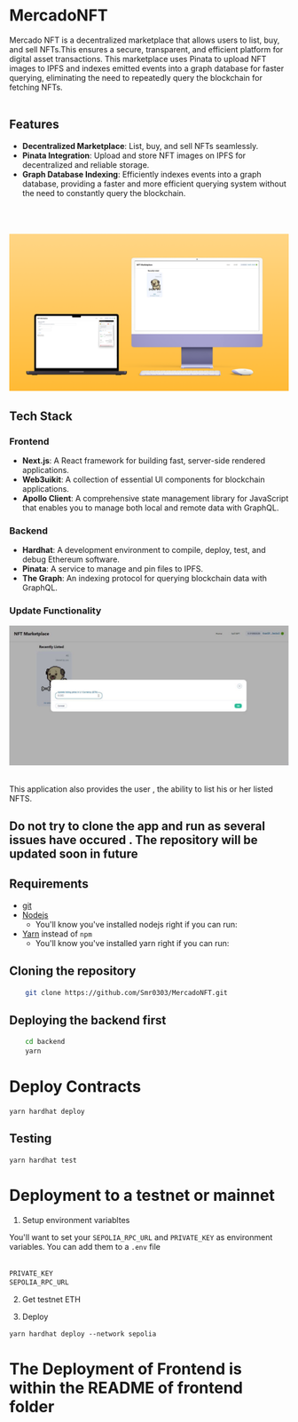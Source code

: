 # MercadoNFT
Mercado NFT is a decentralized marketplace that allows users to list, buy, and sell NFTs.This  ensures a secure, transparent, and efficient platform for digital asset transactions. This marketplace uses Pinata to upload NFT images to IPFS and indexes emitted events into a graph database for faster querying, eliminating the need to repeatedly query the blockchain for fetching NFTs.
<br></br>

## Features

- **Decentralized Marketplace**: List, buy, and sell NFTs seamlessly.
- **Pinata Integration**: Upload and store NFT images on IPFS for decentralized and reliable storage.
- **Graph Database Indexing**: Efficiently indexes events into a graph database, providing a faster and more efficient querying system without the need to constantly query the blockchain.
 <br></br>
<br></br>

![Alt text](https://github.com/Smr0303/MercadoNFT/blob/18cb357d4e0351d1a93a802f7aeca8a59c68b42a/Desktop%20-%205.png)





## Tech Stack

### Frontend

- **Next.js**: A React framework for building fast, server-side rendered applications.
- **Web3uikit**: A collection of essential UI components for blockchain applications.
- **Apollo Client**: A comprehensive state management library for JavaScript that enables you to manage both local and remote data with GraphQL.

### Backend

- **Hardhat**: A development environment to compile, deploy, test, and debug Ethereum software.
- **Pinata**: A service to manage and pin files to IPFS.
- **The Graph**: An indexing protocol for querying blockchain data with GraphQL.

### Update Functionality

  ![ALT](https://github.com/Smr0303/MercadoNFT/blob/d35df6f01747b048ea3b45fa91a8cb68da706bb1/UPDATE.png)
<br></br>  

This application also provides the user , the ability to list his or her listed NFTS.

## Do not try to clone the app and run as several issues have occured . The repository will be updated soon in future

## Requirements

- [git](https://git-scm.com/book/en/v2/Getting-Started-Installing-Git)
- [Nodejs](https://nodejs.org/en/)
  - You'll know you've installed nodejs right if you can run:
- [Yarn](https://classic.yarnpkg.com/lang/en/docs/install/) instead of `npm`
  - You'll know you've installed yarn right if you can run:

## Cloning the repository
  ```sh
      git clone https://github.com/Smr0303/MercadoNFT.git
  ```
## Deploying the backend first

```sh
    cd backend
    yarn
```

# Deploy Contracts
```
yarn hardhat deploy
```

## Testing
```
yarn hardhat test
```

# Deployment to a testnet or mainnet

1. Setup environment variabltes

You'll want to set your `SEPOLIA_RPC_URL` and `PRIVATE_KEY` as environment variables. You can add them to a `.env` file
```sh

PRIVATE_KEY
SEPOLIA_RPC_URL
```

2. Get testnet ETH

3. Deploy

```
yarn hardhat deploy --network sepolia
```
# The Deployment of Frontend is within the README of frontend folder
